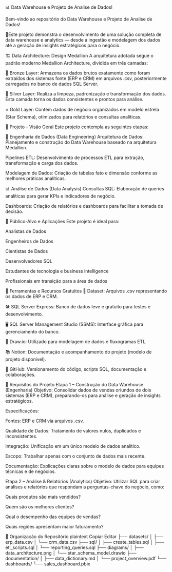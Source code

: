 📊 Data Warehouse e Projeto de Analise de Dados!

Bem-vindo ao repositório do Data Warehouse e Projeto de Analise de Dados! 

🚀Este projeto demonstra o desenvolvimento de uma solução completa de data warehouse e analytics — desde a ingestão e modelagem dos dados até a geração de insights estratégicos para o negócio.

🏗️ Data Architecture: Design Medallion 
    A arquitetura adotada segue o padrão moderno Medallion Architecture, dividida em três camadas:

🔸 Bronze Layer: Armazena os dados brutos exatamente como foram extraídos dos sistemas fonte (ERP e CRM) em arquivos .csv, posteriormente carregados no banco de dados SQL Server.

🔹 Silver Layer: Realiza a limpeza, padronização e transformação dos dados. Esta camada torna os dados consistentes e prontos para análise.

⭐ Gold Layer: Contém dados de negócio organizados em modelo estrela (Star Schema), otimizados para relatórios e consultas analíticas.

📖 Projeto - Visão Geral
Este projeto contempla as seguintes etapas:

🔧 Engenharia de Dados (Data Engineering)
    Arquitetura de Dados: Planejamento e construção do Data Warehouse baseado na arquitetura Medallion.

Pipelines ETL: Desenvolvimento de processos ETL para extração, transformação e carga dos dados.

Modelagem de Dados: Criação de tabelas fato e dimensão conforme as melhores práticas analíticas.

📊 Análise de Dados (Data Analysis)
    Consultas SQL: Elaboração de queries analíticas para gerar KPIs e indicadores de negócio.

Dashboards: Criação de relatórios e dashboards para facilitar a tomada de decisão.

🎯 Público-Alvo e Aplicações
    Este projeto é ideal para:

Analistas de Dados

Engenheiros de Dados

Cientistas de Dados

Desenvolvedores SQL

Estudantes de tecnologia e business intelligence

Profissionais em transição para a área de dados

🧰 Ferramentas e Recursos Gratuitos
📁 Dataset: Arquivos .csv representando os dados de ERP e CRM.

🛠️ SQL Server Express: Banco de dados leve e gratuito para testes e desenvolvimento.

🖥️ SQL Server Management Studio (SSMS): Interface gráfica para gerenciamento do banco.

🧠 Draw.io: Utilizado para modelagem de dados e fluxogramas ETL.

📚 Notion: Documentação e acompanhamento do projeto (modelo de projeto disponível).

🐙 GitHub: Versionamento do código, scripts SQL, documentação e colaborações.

📌 Requisitos do Projeto
Etapa 1 – Construção do Data Warehouse (Engenharia)
Objetivo: Consolidar dados de vendas oriundos de dois sistemas (ERP e CRM), preparando-os para análise e geração de insights estratégicos.

Especificações:

Fontes: ERP e CRM via arquivos .csv.

Qualidade de Dados: Tratamento de valores nulos, duplicados e inconsistentes.

Integração: Unificação em um único modelo de dados analítico.

Escopo: Trabalhar apenas com o conjunto de dados mais recente.

Documentação: Explicações claras sobre o modelo de dados para equipes técnicas e de negócios.

Etapa 2 – Análise & Relatórios (Analytics)
Objetivo: Utilizar SQL para criar análises e relatórios que respondam a perguntas-chave do negócio, como:

Quais produtos são mais vendidos?

Quem são os melhores clientes?

Qual o desempenho das equipes de vendas?

Quais regiões apresentam maior faturamento?

📁 Organização do Repositório
plaintext
Copiar
Editar
├── datasets/
│   ├── erp_data.csv
│   └── crm_data.csv
├── sql/
│   ├── create_tables.sql
│   ├── etl_scripts.sql
│   └── reporting_queries.sql
├── diagrams/
│   ├── data_architecture.png
│   └── star_schema_model.drawio
├── documentation/
│   ├── data_dictionary.md
│   └── project_overview.pdf
└── dashboards/
    └── sales_dashboard.pbix


